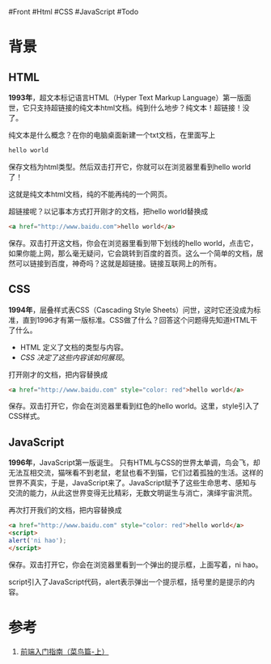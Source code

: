 #Front #Html #CSS #JavaScript #Todo 

# 背景
## HTML
**1993年**，超文本标记语言HTML（Hyper Text Markup Language）第一版面世，它只支持超链接的纯文本html文档。纯到什么地步？纯文本！超链接！没了。

纯文本是什么概念？在你的电脑桌面新建一个txt文档，在里面写上

```html
hello world
```

保存文档为html类型。然后双击打开它，你就可以在浏览器里看到hello world了！

这就是纯文本html文档，纯的不能再纯的一个网页。

超链接呢？以记事本方式打开刚才的文档，把hello world替换成
```html
<a href="http://www.baidu.com">hello world</a>
```

保存。双击打开这文档，你会在浏览器里看到带下划线的hello world，点击它，如果你能上网，那么毫无疑问，它会跳转到百度的首页。这么一个简单的文档，居然可以链接到百度，神奇吗？这就是超链接。链接互联网上的所有。

## CSS
**1994年**，层叠样式表CSS（Cascading Style Sheets）问世，这时它还没成为标准，直到1996才有第一版标准。CSS做了什么？回答这个问题得先知道HTML干了什么。
- HTML 定义了文档的类型与内容。
- *CSS 决定了这些内容该如何展现*。

打开刚才的文档，把内容替换成
```html
<a href="http://www.baidu.com" style="color: red">hello world</a>
```

保存。双击打开它，你会在浏览器里看到红色的hello world。这里，style引入了CSS样式。

## JavaScript
**1996年**，JavaScript第一版诞生。
只有HTML与CSS的世界太单调，鸟会飞，却无法互相交流，猫咪看不到老鼠，老鼠也看不到猫，它们过着孤独的生活。这样的世界不真实，于是，JavaScript来了。JavaScript赋予了这些生命思考、感知与交流的能力，从此这世界变得无比精彩，无数文明诞生与消亡，演绎宇宙洪荒。

再次打开我们的文档，把内容替换成
```html
<a href="http://www.baidu.com" style="color: red">hello world</a>
<script>
alert('ni hao');
</script>
```

保存。双击打开它，你会在浏览器里看到一个弹出的提示框，上面写着，ni hao。

script引入了JavaScript代码，alert表示弹出一个提示框，括号里的是提示的内容。
# 参考
1. [前端入门指南（菜鸟篇-上）](https://www.cnblogs.com/miyosan/p/7066701.html)